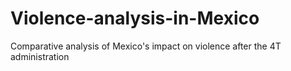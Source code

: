 # Violence-analysis-in-Mexico
Comparative analysis of Mexico's impact on violence after the 4T  administration



